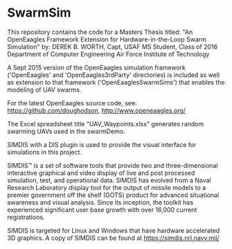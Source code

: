 # SwarmSim

This repository contains the code for a Masters Thesis titled: 
"An OpenEaagles Framework Extension for Hardware-in-the-Loop Swarm Simulation"
by:
DEREK B. WORTH, Capt, USAF
MS Student, Class of 2016
Department of Computer Engineering
Air Force Institute of Technology

A Sept 2015 version of the OpenEaagles simulation framework ('OpenEaagles' and
'OpenEaagles3rdParty' directories) is included as well as extension to that
framework ('OpenEaaglesSwarmSims') that enables the modeling of UAV swarms.

For the latest OpenEaagles source code, see:
https://github.com/doughodson, http://www.openeaagles.org/

The Excel spreadsheet title "UAV_Waypoints.xlsx" generates random swarming UAVs
used in the swarmDemo.

SIMDIS with a DIS plugin is used to provide the visual interface for simulations
in this project.

SIMDIS™ is a set of software tools that provide two and three-dimensional
interactive graphical and video display of live and post processed simulation,
test, and operational data. SIMDIS has evolved from a Naval Research Laboratory
display tool for the output of missile models to a premier government off the
shelf (GOTS) product for advanced situational awareness and visual analysis.
Since its inception, the toolkit has experienced significant user base growth
with over 16,000 current registrations.

SIMDIS is targeted for Linux and Windows that have hardware accelerated 3D graphics.
A copy of SIMDIS can be found at https://simdis.nrl.navy.mil/